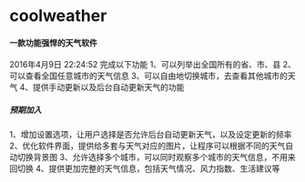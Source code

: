 # coolweather
#### 一款功能强悍的天气软件
2016年4月9日 22:24:52 完成以下功能
1、可以列举出全国所有的省、市、县
2、可以查看全国任意城市的天气信息
3、可以自由地切换城市，去查看其他城市的天气
4、提供手动更新以及后台自动更新天气的功能

##### 预期加入
1、增加设置选项，让用户选择是否允许后台自动更新天气，以及设定更新的频率
2、优化软件界面，提供给多套与天气对应的图片，让程序可以根据不同的天气自动切换背景图
3、允许选择多个城市，可以同时观察多个城市的天气信息，不用来回切换
4、提供更加完整的天气信息，包括天气情况、风力指数、生活建议等


